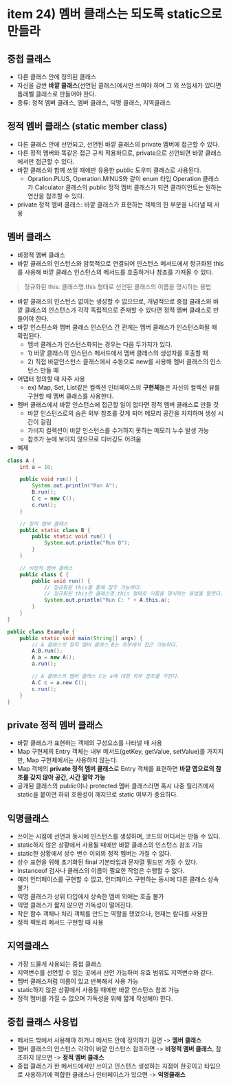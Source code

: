 # item 24) 멤버 클래스는 되도록 static으로 만들라

## **중첩 클래스**

* 다른 클래스 안에 정의된 클래스
* 자신을 감싼 **바깥 클래스**(선언된 클래스)에서만 쓰여야 하며 그 외 쓰임새가 있다면 톱레벨 클래스로 만들어야 한다.
* 종류: 정적 멤버 클래스, 멤버 클래스, 익명 클래스, 지역클래스

## **정적 멤버 클래스 (static member class)**

* 다른 클래스 안에 선언되고, 선언된 바깥 클래스의 private 멤버에 접근할 수 있다.
* 다른 정적 멤버와 똑같은 접근 규칙 적용하므로, private으로 선언되면 바깥 클래스에서만 접근할 수 있다.
* 바깥 클래스와 함께 쓰일 때에만 유용한 public 도우미 클래스로 사용된다.
  * Opration.PLUS, Operation.MINUS와 같이 enum 타입 Operation 클래스가 Calculator 클래스의 public 정적 멤버 클래스가 되면 클라이언트는 원하는 연산을 참조할 수 있다.
* private 정적 멤버 클래스: 바깥 클래스가 표현하는 객체의 한 부분을 나타낼 때 사용

## **멤버 클래스**

* 비정적 멤버 클래스
* 바깥 클래스의 인스턴스와 암묵적으로 연결되어 인스턴스 메서드에서 정규화된 this를 사용해 바깥 클래스 인스턴스의 메서드를 호출하거나 참조를 가져올 수 있다.

> 정규화된 this: 클래스명.this 형태로 선언된 클래스의 이름을 명시하는 용법

* 바깥 클래스의 인스턴스 없이는 생성할 수 없으므로, 개념적으로 중첩 클래스와 바깥 클래스의 인스턴스가 각각 독립적으로 존재할 수 있다면 정적 멤버 클래스로 만들어야 한다.
* 바깥 인스턴스와 멤버 클래스 인스턴스 간 관계는 멤버 클래스가 인스턴스화될 때 확립된다.
  * 멤버 클래스가 인스턴스화되는 경우는 다음 두가지가 있다.
  * 1\) 바깥 클래스의 인스턴스 메서드에서 멤버 클래스의 생성자를 호출할 때
  * 2\) 직접 바깥인스턴스 클래스에서 수동으로 new를 사용해 멤버 클래스의 인스턴스 만들 때
* 어댑터 정의할 때 자주 사용
  * ex) Map, Set, List같은 컬렉션 인터페이스의 **구현체**들은 자신의 컬렉션 뷰를 구현할 때 멤버 클래스를 사용한다.
* 멤버 클래스에서 바깥 인스턴스에 접근할 일이 없다면 정적 멤버 클래스로 만들 것
  * 바깥 인스턴스로의 숨은 외부 참조를 갖게 되어 메모리 공간을 차지하며 생성 시간이 걸림
  * 가비지 컬렉션이 바깥 인스턴스를 수거하지 못하는 메모리 누수 발생 가능
  * 참조가 눈에 보이지 않으므로 디버깅도 어려움
* 예제

```java
class A {
    int a = 10;

    public void run() {
        System.out.println("Run A");
        B.run();
        C c = new C();
        c.run();
    }

    // 정적 멤버 클래스
    public static class B {
        public static void run() {
            System.out.println("Run B");
        }
    }

    // 비정적 멤버 클래스
    public class C {
        public void run() {
            // 정규화된 this를 통해 참조 가능하다.
            // 정규화된 this란 클래스명.this 형태로 이름을 명시하는 용법을 말한다.
            System.out.println("Run C: " + A.this.a);
        }
    }
}
```

```java
public class Example {
    public static void main(String[] args) {
        // A 클래스의 정적 멤버 클래스 B는 외부에서 접근 가능하다.
        A.B.run();
        A a = new A();
        a.run();

        // A 클래스의 멤버 클래스 C는 a애 대한 외부 참조를 가진다.
        A.C c = a.new C();
        c.run();
    }
}
```

## **private 정적 멤버 클래스**

* 바깥 클래스가 표현하는 객체의 구성요소를 나타낼 때 사용
* Map 구현체의 Entry 객체는 내부 메서드(getKey, getValue, setValue)를 가지지만, Map 구현체에서는 사용하지 않는다.
* Map 객체의 **private 정적 멤버 클래스**로 Entry 객체를 표현하면 **바깥 맵으로의 참조를 갖지 않아 공간, 시간 절약 가능**
* 공개된 클래스의 public이나 protected 멤버 클래스라면 혹시 나중 릴리즈에서 static을 붙이면 하위 호환성이 깨지므로 static 여부가 중요하다.

## **익명클래스**

* 쓰이는 시점에 선언과 동시에 인스턴스를 생성하며, 코드의 어디서는 만들 수 있다.
* static하지 않은 상황에서 사용될 때에만 바깥 클래스의 인스턴스 참조 가능
* static한 상황에서 상수 변수 이외의 정적 멤버는 가질 수 없다.
* 상수 표현을 위해 초기화된 final 기본타입과 문자열 필드만 가질 수 있다.
* instanceof 검사나 클래스의 이름이 필요한 작업은 수행할 수 없다.
* 여러 인터페이스를 구현할 수 없고, 인터페이스 구현하는 동시에 다른 클래스 상속 불가
* 익명 클래스가 상위 타입에서 상속한 멤버 외에는 호출 불가
* 익명 클래스가 짧지 않으면 가독성이 떨어진다.
* 작은 함수 객체나 처리 객체를 만드는 역할을 했었으나, 현재는 람다를 사용한
* 정적 팩토리 메서드 구현할 때 사용

## **지역클래스**

* 가장 드물게 사용되는 중첩 클래스
* 지역변수를 선언할 수 있는 곳에서 선언 가능하며 유효 범위도 지역변수와 같다.
* 멤버 클래스처럼 이름이 있고 반복해서 사용 가능
* static하지 않은 상황에서 사용될 때에만 바깥 인스턴스 참조 가능
* 정적 멤버를 가질 수 없으며 가독성을 위해 짧게 작성해야 한다.

## **중첩 클래스 사용법**

* 메서드 밖에서 사용해야 하거나 메서드 안에 정의하기 길면 -> **멤버 클래스**
* 멤버 클래스의 인스턴스 각각이 바깥 인스턴스 참조하면 -> **비정적 멤버 클래스**, 참조하지 않으면 -> **정적 멤버 클래스**
* 중첩 클래스가 한 메서드에서만 쓰이고 인스턴스 생성하는 지점이 한곳이고 타입으로 사용하기에 적합한 클래스나 인터페이스가 있으면 -> **익명클래스**
